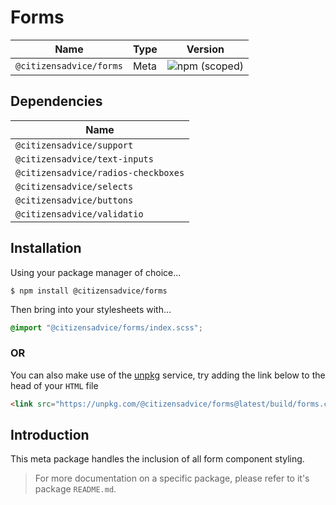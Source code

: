 # Forms

| Name                    | Type | Version                                                                 |
|-------------------------|------|-------------------------------------------------------------------------|
| `@citizensadvice/forms` | Meta | ![npm (scoped)](https://img.shields.io/npm/v/@citizensadvice/forms.svg) |

## Dependencies

| Name                                |
|-------------------------------------|
| `@citizensadvice/support`           |
| `@citizensadvice/text-inputs`       |
| `@citizensadvice/radios-checkboxes` |
| `@citizensadvice/selects`           |
| `@citizensadvice/buttons`           |
| `@citizensadvice/validatio`         |

## Installation

Using your package manager of choice...

```shell
$ npm install @citizensadvice/forms
```
Then bring into your stylesheets with...

```scss
@import "@citizensadvice/forms/index.scss";
```

### OR

You can also make use of the [unpkg](https://unpkg.com) service, try adding the link below to the head of your `HTML` file
```html
<link src="https://unpkg.com/@citizensadvice/forms@latest/build/forms.css" />
```

## Introduction

This meta package handles the inclusion of all form component styling.

> For more documentation on a specific package, please refer to it's package `README.md`.